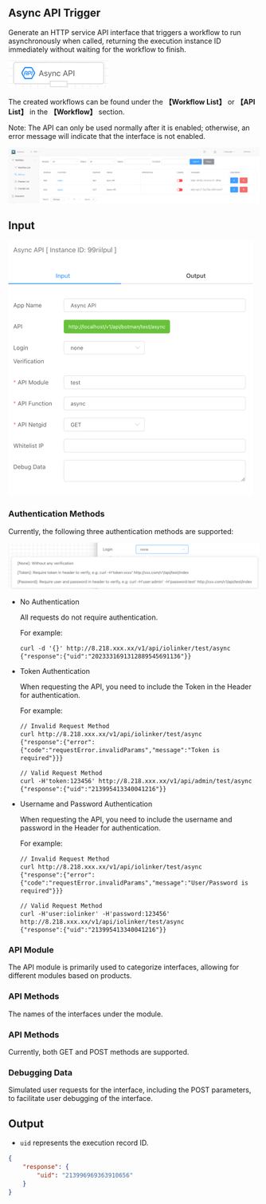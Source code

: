 ## Async API Trigger

Generate an HTTP service API interface that triggers a workflow to run asynchronously when called, returning the execution instance ID immediately without waiting for the workflow to finish.

<img src="./img/trigger_async_api_menu.png" alt="image-20241007153005176" style="zoom:50%;" />

The created workflows can be found under the **【Workflow List】** or **【API List】** in the **【Workflow】** section.

Note: The API can only be used normally after it is enabled; otherwise, an error message will indicate that the interface is not enabled.

<img src="./img/api_list.png" alt="image-20241007153215034" style="zoom:80%;" />



## Input

<img src="./img/async_api_input.png" alt="image-20241007153318985" style="zoom: 50%;" />



### Authentication Methods

Currently, the following three authentication methods are supported:

<img src="./img/api_input_login_verification.png" alt="image-20241007153526472" style="zoom:80%;" />



- No Authentication

  All requests do not require authentication.

  For example:

  ```http
  curl -d '{}' http://8.218.xxx.xx/v1/api/iolinker/test/async
  {"response":{"uid":"2023331691312889545691136"}}
  ```

- Token Authentication

  When requesting the API, you need to include the Token in the Header for authentication.

  For example:

  ```http
  // Invalid Request Method
  curl http://8.218.xxx.xx/v1/api/iolinker/test/async
  {"response":{"error":{"code":"requestError.invalidParams","message":"Token is required"}}}
  ```

  ```http
  // Valid Request Method
  curl -H'token:123456' http://8.218.xxx.xx/v1/api/admin/test/async
  {"response":{"uid":"213995413340041216"}}
  ```


- Username and Password Authentication

  When requesting the API, you need to include the username and password in the Header for authentication.

  For example:

  ```http
  // Invalid Request Method
  curl http://8.218.xxx.xx/v1/api/iolinker/test/async
  {"response":{"error":{"code":"requestError.invalidParams","message":"User/Password is required"}}}
  ```

  ```http
  // Valid Request Method
  curl -H'user:iolinker' -H'password:123456' http://8.218.xxx.xx/v1/api/iolinker/test/async
  {"response":{"uid":"213995413340041216"}}
  ```




### API Module

The API module is primarily used to categorize interfaces, allowing for different modules based on products.



### API Methods

The names of the interfaces under the module.



### API Methods

Currently, both GET and POST methods are supported.



### Debugging Data

Simulated user requests for the interface, including the POST parameters, to facilitate user debugging of the interface.



## Output

- `uid` represents the execution record ID.

```json
{
    "response": {
        "uid": "213996969363910656"
    }
}
```

